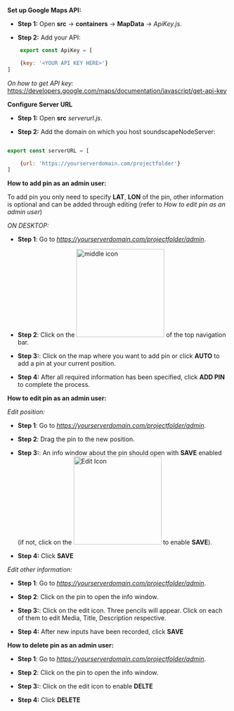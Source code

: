 **Set up Google Maps API:**

- **Step 1:** Open **src** -> **containers** -> **MapData** -> *ApiKey.js*.

- **Step 2:** Add your API: 
```javascript
    export const ApiKey = [

    {key: '<YOUR API KEY HERE>'}
]
```
    
_On how to get API key:_
https://developers.google.com/maps/documentation/javascript/get-api-key




**Configure Server URL**


- **Step 1:** Open **src** *serverurl.js*.

- **Step 2:** Add the domain on which you host soundscapeNodeServer: 
```javascript

export const serverURL = [

    {url: 'https://yourserverdomain.com/projectfolder'}
]
```



**How to add pin as an admin user:**

To add pin you only need to specify **LAT**, **LON** of the pin, other information is optional and can be added through editing (refer to *How to edit pin as an admin user*)


*ON DESKTOP:*

- **Step 1**: Go to *https://yourserverdomain.com/projectfolder/admin*.

- **Step 2**: Click on the <img src="./img/addPinBtn.png" alt="middle icon" width="200"/> of the top navigation bar.

- **Step 3:**: Click on the map where you want to add pin or click **AUTO** to add a pin at your current position.

- **Step 4:** After all required information has been specified, click **ADD PIN** to complete the process.



**How to edit pin as an admin user:**

*Edit position:*

- **Step 1**: Go to *https://yourserverdomain.com/projectfolder/admin*.

- **Step 2**: Drag the pin to the new position.

- **Step 3:**: An info window about the pin should open with **SAVE** enabled (if not, click on the <img src="./img/EditPinSanstext.png" alt="Edit Icon" width="200"/> to enable **SAVE**).

- **Step 4:** Click **SAVE**


*Edit other information:*

- **Step 1**: Go to *https://yourserverdomain.com/projectfolder/admin*.

- **Step 2**: Click on the pin to open the info window.

- **Step 3:**: Click on the edit icon. Three pencils will appear. Click on each of them to edit Media, Title, Description respective.

- **Step 4:** After new inputs have been recorded, click **SAVE**




**How to delete pin as an admin user:**

- **Step 1**: Go to *https://yourserverdomain.com/projectfolder/admin*.

- **Step 2**: Click on the pin to open the info window.

- **Step 3:**: Click on the edit icon to enable **DELTE**

- **Step 4:** Click **DELETE**